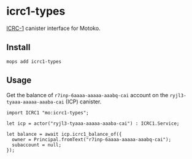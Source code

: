 # icrc1-types

[ICRC-1](https://github.com/dfinity/ICRC-1/tree/main/standards/ICRC-1) canister interface for Motoko.

## Install
```
mops add icrc1-types
```

## Usage

Get the balance of `r7inp-6aaaa-aaaaa-aaabq-cai` account on the `ryjl3-tyaaa-aaaaa-aaaba-cai` (ICP) canister.

```motoko
import ICRC1 "mo:icrc1-types";

let icp = actor("ryjl3-tyaaa-aaaaa-aaaba-cai") : ICRC1.Service;

let balance = await icp.icrc1_balance_of({
  owner = Principal.fromText("r7inp-6aaaa-aaaaa-aaabq-cai");
  subaccount = null;
});
```